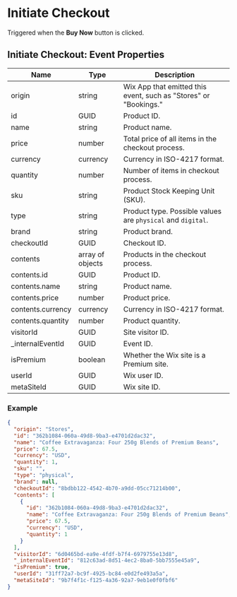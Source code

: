 # Initiate Checkout

Triggered when the **Buy Now** button is clicked.

## Initiate Checkout: Event Properties

| Name              | Type             | Description                                                      |
| ----------------- | ---------------- | ---------------------------------------------------------------- |
| origin            | string           | Wix App that emitted this event, such as "Stores" or "Bookings." |
| id                | GUID             | Product ID.                                                      |
| name              | string           | Product name.                                                    |
| price             | number           | Total price of all items in the checkout process.                |
| currency          | currency         | Currency in ISO-4217 format.                                     |
| quantity          | number           | Number of items in checkout process.                             |
| sku               | string           | Product Stock Keeping Unit (SKU).                                |
| type              | string           | Product type. Possible values are `physical` and `digital`.      |
| brand             | string           | Product brand.                                                   |
| checkoutId        | GUID             | Checkout ID.                                                     |
| contents          | array of objects | Products in the checkout process.                                |
| contents.id       | GUID             | Product ID.                                                      |
| contents.name     | string           | Product name.                                                    |
| contents.price    | number           | Product price.                                                   |
| contents.currency | currency         | Currency in ISO-4217 format.                                     |
| contents.quantity | number           | Product quantity.                                                |
| visitorId         | GUID             | Site visitor ID.                                                 |
| _internalEventId  | GUID             | Event ID.                                                        |
| isPremium         | boolean          | Whether the Wix site is a Premium site.                          |
| userId            | GUID             | Wix user ID.                                                     |
| metaSiteId        | GUID             | Wix site ID.                                                     |

### Example

```json
{
  "origin": "Stores",
  "id": "362b1084-060a-49d8-9ba3-e4701d2dac32",
  "name": "Coffee Extravaganza: Four 250g Blends of Premium Beans",
  "price": 67.5,
  "currency": "USD",
  "quantity": 1,
  "sku": "",
  "type": "physical",
  "brand": null,
  "checkoutId": "8bdbb122-4542-4b70-a9dd-05cc71214b00",
  "contents": [
    {
      "id": "362b1084-060a-49d8-9ba3-e4701d2dac32",
      "name": "Coffee Extravaganza: Four 250g Blends of Premium Beans",
      "price": 67.5,
      "currency": "USD",
      "quantity": 1
    }
  ],
  "visitorId": "6d0465bd-ea9e-4fdf-b7f4-6979755e13d8",
  "_internalEventId": "812c63ad-8d51-4ec2-8ba0-5bb7555e45a9",
  "isPremium": true,
  "userId": "31ff72a7-bc9f-4925-bc84-e0d2fe493a5a",
  "metaSiteId": "9b7f4f1c-f125-4a36-92a7-9eb1e0f0fbf6"
}
```
